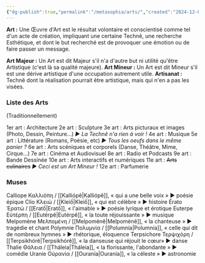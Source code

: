 ```yaml
---
{"dg-publish":true,"permalink":"/metasophia/arts/","created":"2024-12-05T22:43:45.169+01:00","updated":"2024-05-26T05:40:17.560+02:00"}
---
```



**Art :**
Une Œuvre d'Art est le résultat volontaire et conscientisé comme tel d'un acte de création, impliquant une certaine Technê, une recherche Esthétique, et dont le but recherché est de provoquer une émotion ou de faire passer un message.

**Art Majeur :**
Un Art est dit Majeur s'il n'a d'autre but ni utilité qu'être Artistique (c'est là sa qualité majeure).
**Art Mineur :**
Un Art est dit Mineur s'il est une dérive artistique d'une occupation autrement utile.
**Artisanat :**
Technê dont la réalisation pourrait être artistique, mais qui n'en a pas les visées.

### Liste des Arts

(Traditionnellement)

1er art : Architecture
2e art : Sculpture
3e art : Arts picturaux et images (Photo, Dessin, Peinture...) *► La Technê n'a rien à voir !*
4e art : Musique
5e art : Littérature (Romans, Poésie, etc) *► Tous les oeufs dans le même panier ?*
6e art : Arts scéniques et corporels (Danse, Théâtre, Mime, Cirque...)
7e art : Cinéma et Audiovisuel
8e art : Radio et Podcasts
9e art : Bande Dessinée
10e art : Arts interactifs et numériques
11e art : ~~Arts culinaires~~ *► Ceci est un Art Mineur !*
12e art : Parfumerie
### Muses

Calliope	Καλλιόπη / [[Kalliópê\|Kalliópê]], « qui a une belle voix » ►	poésie épique
Clio	Κλειώ / [[Kleiố\|Kleiố]], « qui est célèbre »	► histoire
Érato	Ἐρατώ / [[Eratố\|Eratố]], « l'aimable »	► poésie lyrique et érotique
Euterpe	Εὐτέρπη / [[Eutérpê\|Eutérpê]], « la toute réjouissante »	► musique
Melpomène	Μελπομένη / [[Melpoménê\|Melpoménê]], « la chanteuse »	► tragédie et chant
Polymnie	Πολυμνία / [[Polumnía\|Polumnía]], « celle qui dit de nombreux hymnes » ► rhétorique, éloquence
Terpsichore	Τερψιχόρη / [[Terpsikhórê\|Terpsikhórê]], « la danseuse qui réjouit le cœur»	► danse
Thalie	Θάλεια / [[Tháleia\|Tháleia]], « la florissante, l'abondante »	► comédie
Uranie	Οὐρανία / [[Ouranía\|Ouranía]], « la céleste »	► astronomie

